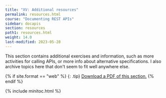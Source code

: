 ```yaml
---
title: "XV: Additional resources"
permalink: resources.html
course: "Documenting REST APIs"
sidebar: docapis
section: resources
path1: resources.html
weight: 14.0
last-modified: 2023-05-28
---
```


This section contains additional exercises and information, such as more activities for calling APIs, or more info about alternative specifications. I also archive topics here that don't seem to fit well anywhere else.

{% if site.format == "web" %}
{: .tip}
<a class="noCrossRef" href="https://s3.us-west-1.wasabisys.com/learnapidoc-outputs/docapis_fifteen.pdf"><i class="fa fa-file-pdf-o"></i> Download a PDF of this section.</a>
{% endif %}

{% include minitoc.html %}
